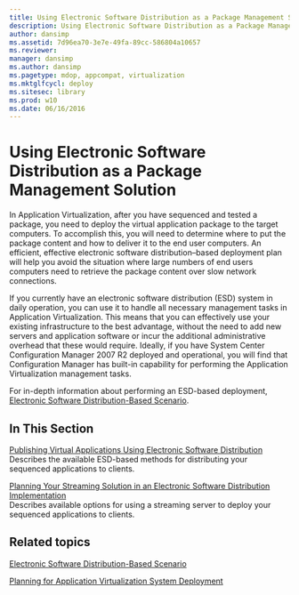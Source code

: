 ```yaml
---
title: Using Electronic Software Distribution as a Package Management Solution
description: Using Electronic Software Distribution as a Package Management Solution
author: dansimp
ms.assetid: 7d96ea70-3e7e-49fa-89cc-586804a10657
ms.reviewer: 
manager: dansimp
ms.author: dansimp
ms.pagetype: mdop, appcompat, virtualization
ms.mktglfcycl: deploy
ms.sitesec: library
ms.prod: w10
ms.date: 06/16/2016
---
```



# Using Electronic Software Distribution as a Package Management Solution


In Application Virtualization, after you have sequenced and tested a package, you need to deploy the virtual application package to the target computers. To accomplish this, you will need to determine where to put the package content and how to deliver it to the end user computers. An efficient, effective electronic software distribution–based deployment plan will help you avoid the situation where large numbers of end users computers need to retrieve the package content over slow network connections.

If you currently have an electronic software distribution (ESD) system in daily operation, you can use it to handle all necessary management tasks in Application Virtualization. This means that you can effectively use your existing infrastructure to the best advantage, without the need to add new servers and application software or incur the additional administrative overhead that these would require. Ideally, if you have System Center Configuration Manager 2007 R2 deployed and operational, you will find that Configuration Manager has built-in capability for performing the Application Virtualization management tasks.

For in-depth information about performing an ESD-based deployment, [Electronic Software Distribution-Based Scenario](electronic-software-distribution-based-scenario.md).

## In This Section


<a href="" id="publishing-virtual-applications-using-electronic-software-distribution"></a>[Publishing Virtual Applications Using Electronic Software Distribution](publishing-virtual-applications-using-electronic-software-distribution.md)  
Describes the available ESD-based methods for distributing your sequenced applications to clients.

<a href="" id="planning-your-streaming-solution-in-an-electronic-software-distribution-implementation"></a>[Planning Your Streaming Solution in an Electronic Software Distribution Implementation](planning-your-streaming-solution-in-an-electronic-software-distribution-implementation.md)  
Describes available options for using a streaming server to deploy your sequenced applications to clients.

## Related topics


[Electronic Software Distribution-Based Scenario](electronic-software-distribution-based-scenario.md)

[Planning for Application Virtualization System Deployment](planning-for-application-virtualization-system-deployment.md)

 

 





